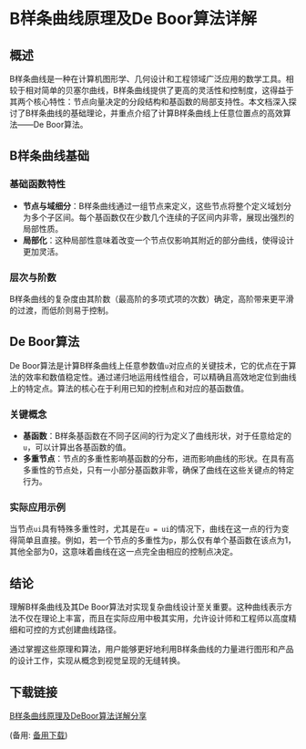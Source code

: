 # B样条曲线原理及De Boor算法详解

## 概述
B样条曲线是一种在计算机图形学、几何设计和工程领域广泛应用的数学工具。相较于相对简单的贝塞尔曲线，B样条曲线提供了更高的灵活性和控制度，这得益于其两个核心特性：节点向量决定的分段结构和基函数的局部支持性。本文档深入探讨了B样条曲线的基础理论，并重点介绍了计算B样条曲线上任意位置点的高效算法——De Boor算法。

## B样条曲线基础

### 基础函数特性
- **节点与域细分**：B样条曲线通过一组节点来定义，这些节点将整个定义域划分为多个子区间。每个基函数仅在少数几个连续的子区间内非零，展现出强烈的局部性质。
- **局部化**：这种局部性意味着改变一个节点仅影响其附近的部分曲线，使得设计更加灵活。

### 层次与阶数
B样条曲线的复杂度由其阶数（最高阶的多项式项的次数）确定，高阶带来更平滑的过渡，而低阶则易于控制。

## De Boor算法

De Boor算法是计算B样条曲线上任意参数值`u`对应点的关键技术，它的优点在于算法的效率和数值稳定性。通过递归地运用线性组合，可以精确且高效地定位到曲线上的特定点。算法的核心在于利用已知的控制点和对应的基函数值。

### 关键概念

- **基函数**：B样条基函数在不同子区间的行为定义了曲线形状，对于任意给定的`u`，可以计算出各基函数的值。
- **多重节点**：节点的多重性影响基函数的分布，进而影响曲线的形状。在具有高多重性的节点处，只有一小部分基函数非零，确保了曲线在这些关键点的特定行为。

### 实际应用示例
当节点`ui`具有特殊多重性时，尤其是在`u = ui`的情况下，曲线在这一点的行为变得简单且直接。例如，若一个节点的多重性为`p`，那么仅有单个基函数在该点为1，其他全部为0，这意味着曲线在这一点完全由相应的控制点决定。

## 结论
理解B样条曲线及其De Boor算法对实现复杂曲线设计至关重要。这种曲线表示方法不仅在理论上丰富，而且在实际应用中极其实用，允许设计师和工程师以高度精细和可控的方式创建曲线路径。

通过掌握这些原理和算法，用户能够更好地利用B样条曲线的力量进行图形和产品的设计工作，实现从概念到视觉呈现的无缝转换。

## 下载链接
[B样条曲线原理及DeBoor算法详解分享](https://pan.quark.cn/s/30630f2cf19b) 

(备用: [备用下载](https://pan.baidu.com/s/1h_Ht-1Lol_U7jSayVFDkaw?pwd=1234))
